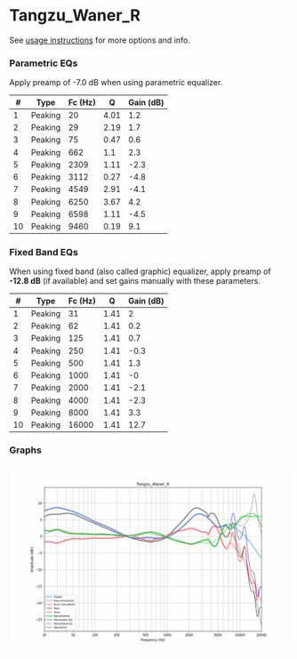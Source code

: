 # Tangzu_Waner_R
See [usage instructions](https://github.com/jaakkopasanen/AutoEq#usage) for more options and info.

### Parametric EQs
Apply preamp of -7.0 dB when using parametric equalizer.

|   # | Type    |   Fc (Hz) |    Q |   Gain (dB) |
|-----|---------|-----------|------|-------------|
|   1 | Peaking |        20 | 4.01 |         1.2 |
|   2 | Peaking |        29 | 2.19 |         1.7 |
|   3 | Peaking |        75 | 0.47 |         0.6 |
|   4 | Peaking |       662 | 1.1  |         2.3 |
|   5 | Peaking |      2309 | 1.11 |        -2.3 |
|   6 | Peaking |      3112 | 0.27 |        -4.8 |
|   7 | Peaking |      4549 | 2.91 |        -4.1 |
|   8 | Peaking |      6250 | 3.67 |         4.2 |
|   9 | Peaking |      6598 | 1.11 |        -4.5 |
|  10 | Peaking |      9460 | 0.19 |         9.1 |

### Fixed Band EQs
When using fixed band (also called graphic) equalizer, apply preamp of **-12.8 dB** (if available) and set gains manually with these parameters.

|   # | Type    |   Fc (Hz) |    Q |   Gain (dB) |
|-----|---------|-----------|------|-------------|
|   1 | Peaking |        31 | 1.41 |         2   |
|   2 | Peaking |        62 | 1.41 |         0.2 |
|   3 | Peaking |       125 | 1.41 |         0.7 |
|   4 | Peaking |       250 | 1.41 |        -0.3 |
|   5 | Peaking |       500 | 1.41 |         1.3 |
|   6 | Peaking |      1000 | 1.41 |        -0   |
|   7 | Peaking |      2000 | 1.41 |        -2.1 |
|   8 | Peaking |      4000 | 1.41 |        -2.3 |
|   9 | Peaking |      8000 | 1.41 |         3.3 |
|  10 | Peaking |     16000 | 1.41 |        12.7 |

### Graphs
![](./Tangzu_Waner_R.png)
